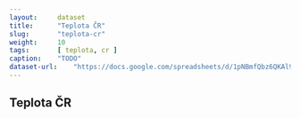 ```yaml
---
layout:     dataset
title:      "Teplota ČR"
slug:       "teplota-cr"
weight:     10
tags:       [ teplota, cr ]
caption:    "TODO"
dataset-url:    "https://docs.google.com/spreadsheets/d/1pNBmfQbz6QKAl9nLc5RnoLrJMFrCSxzk_KOY4Ns7xTY/edit?usp=sharing"
---
```

<div class="section"><div class="container" markdown="1">

## Teplota ČR